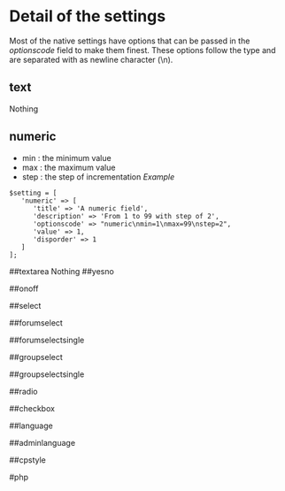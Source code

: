 # Detail of the settings
Most of the native settings have options that can be passed in the *optionscode* field to make them finest. These options follow the type and are separated with as newline character (\n).
## text
Nothing
## numeric
* min : the minimum value
* max : the maximum value
* step : the step of incrementation
*Example*
```
$setting = [
   'numeric' => [
      'title' => 'A numeric field',
      'description' => 'From 1 to 99 with step of 2',
      'optionscode' => "numeric\nmin=1\nmax=99\nstep=2",
      'value' => 1,
      'disporder' => 1
   ]
];
```
##textarea
Nothing
##yesno

##onoff

##select

##forumselect

##forumselectsingle

##groupselect

##groupselectsingle

##radio

##checkbox

##language

##adminlanguage

##cpstyle

#php

